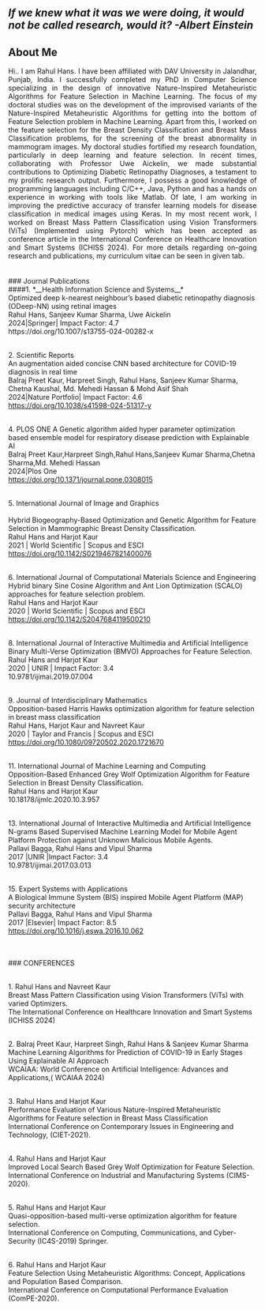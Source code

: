 
## _If we knew what it was we were doing, it would not be called research, would it?    -Albert Einstein_

  
## About Me
<div align="justify">
Hi.. I am Rahul Hans. I have been affiliated with DAV University in Jalandhar, Punjab, India. I successfully completed my PhD in Computer Science specializing in the design of innovative Nature-Inspired Metaheuristic Algorithms for Feature Selection in Machine Learning. The focus of my doctoral studies was on the development of the improvised variants of the Nature-Inspired Metaheuristic Algorithms for getting into the bottom of Feature Selection problem in Machine Learning. Apart from this, I worked on the feature selection for the Breast Density Classification and Breast Mass Classification problems, for the screening of the breast abnormality in mammogram images. My doctoral studies fortified my research foundation, particularly in deep learning and feature selection. In recent times, collaborating with Professor Uwe Aickelin, we made substantial contributions to Optimizing Diabetic Retinopathy Diagnoses, a testament to my prolific research output. Furthermore, I possess a good knowledge of programming languages including C/C++, Java, Python and has a hands on experience in working with tools like Matlab. Of late, I am working in improving the predictive accuracy of transfer learning models for disease classification in medical images using Keras. In my most recent work, I worked on Breast Mass Pattern Classification using Vision Transformers (ViTs) (Implemented using Pytorch) which has been accepted as conference article in the International Conference on Healthcare Innovation and Smart Systems (ICHISS 2024). For more details regarding on-going research and publications, my curriculum vitae can be seen in given tab. 
</div>
<br>
<br>
### Journal Publications
<br>####1. *__Health Information Science and Systems__*	
<br>Optimized deep k-nearest neighbour’s based diabetic retinopathy diagnosis (ODeep-NN) using retinal images
<br>Rahul Hans, Sanjeev Kumar Sharma, Uwe Aickelin
<br>2024|Springer| Impact Factor: 4.7
<br>https://doi.org/10.1007/s13755-024-00282-x

<br>2.	Scientific Reports
<br>An augmentation aided concise CNN based architecture for COVID-19 diagnosis in real time
<br>Balraj Preet Kaur, Harpreet Singh, Rahul Hans, Sanjeev Kumar Sharma, Chetna Kaushal, Md. Mehedi Hassan & Mohd Asif Shah
<br>2024|Nature Portfolio| Impact Factor: 4.6
<br>https://doi.org/10.1038/s41598-024-51317-y

<br>4.	PLOS ONE	A Genetic algorithm aided hyper parameter optimization based ensemble model for respiratory disease prediction with 
Explainable AI
<br>Balraj Preet Kaur,Harpreet Singh,Rahul Hans,Sanjeev Kumar Sharma,Chetna Sharma,Md. Mehedi Hassan
<br>2024|Plos One
<br>https://doi.org/10.1371/journal.pone.0308015

<br>5.	International Journal of Image and Graphics         
<br>Hybrid Biogeography-Based Optimization and Genetic Algorithm for Feature Selection in Mammographic Breast Density Classification.
<br>Rahul Hans and Harjot Kaur 
<br>2021 | World Scientific | Scopus and ESCI
<br>https://doi.org/10.1142/S0219467821400076

<br>6.	International Journal of Computational Materials Science and Engineering
<br>Hybrid binary Sine Cosine Algorithm and Ant Lion Optimization (SCALO) approaches for feature selection problem.
<br>Rahul Hans and Harjot Kaur 
<br>2020 | World Scientific | Scopus and ESCI
<br>https://doi.org/10.1142/S2047684119500210


<br>8. International Journal of Interactive Multimedia and Artificial Intelligence
<br>Binary Multi-Verse Optimization (BMVO) Approaches for Feature Selection. 
<br>Rahul Hans and Harjot Kaur 
<br>2020 | UNIR | Impact Factor: 3.4
<br>10.9781/ijimai.2019.07.004

<br>9.	Journal of Interdisciplinary Mathematics
<br>Opposition-based Harris Hawks optimization algorithm for feature selection in breast mass classification
<br>Rahul Hans, Harjot Kaur and Navreet Kaur 
<br>2020 | Taylor and Francis | Scopus and ESCI
<br>https://doi.org/10.1080/09720502.2020.1721670


<br>11.	International Journal of Machine Learning and Computing
<br>Opposition-Based Enhanced Grey Wolf Optimization Algorithm for Feature Selection in Breast Density Classification.
<br>Rahul Hans and Harjot Kaur
<br>10.18178/ijmlc.2020.10.3.957


<br>13.	International Journal of Interactive Multimedia and Artificial Intelligence
<br>N-grams Based Supervised Machine Learning Model for Mobile Agent Platform Protection against Unknown Malicious Mobile Agents. 
<br>Pallavi Bagga, Rahul Hans and Vipul Sharma
<br>2017 |UNIR  |Impact Factor: 3.4
<br>10.9781/ijimai.2017.03.013

<br>15.	Expert Systems with Applications
<br>A Biological Immune System (BIS) inspired Mobile Agent Platform (MAP) security architecture
<br>Pallavi Bagga, Rahul Hans and Vipul Sharma
<br>2017 |Elsevier| Impact Factor: 8.5
<br>https://doi.org/10.1016/j.eswa.2016.10.062

<br>
<br>
### CONFERENCES

<br>1.	Rahul Hans and Navreet Kaur
<br>Breast Mass Pattern Classification using Vision Transformers (ViTs) with varied Optimizers.
<br>The International Conference on Healthcare Innovation and Smart Systems (ICHISS 2024)

<br>2.	Balraj Preet Kaur, Harpreet Singh, Rahul Hans & Sanjeev Kumar Sharma
<br>Machine Learning Algorithms for Prediction of COVID-19 in Early Stages Using Explainable AI Approach
<br>WCAIAA: World Conference on Artificial Intelligence: Advances and Applications,( WCAIAA 2024)

<br>3.	Rahul Hans and Harjot Kaur
<br>Performance Evaluation of Various Nature-Inspired Metaheuristic Algorithms for Feature  selection in Breast Mass Classification			<br>International Conference on Contemporary Issues in Engineering and Technology, (CIET-2021).

<br>4.	Rahul Hans and Harjot Kaur
<br>Improved Local Search Based Grey Wolf Optimization for Feature Selection. 
<br>International Conference on Industrial and Manufacturing Systems (CIMS-2020).

<br>5.	Rahul Hans and Harjot Kaur
<br>Quasi-opposition-based multi-verse optimization algorithm for feature selection. 
<br>International Conference on Computing, Communications, and Cyber-Security (IC4S-2019) Springer.

<br>6.	Rahul Hans and Harjot Kaur
<br>Feature Selection Using Metaheuristic Algorithms: Concept, Applications and Population Based Comparison.
<br>International Conference on Computational Performance Evaluation (ComPE-2020).





















